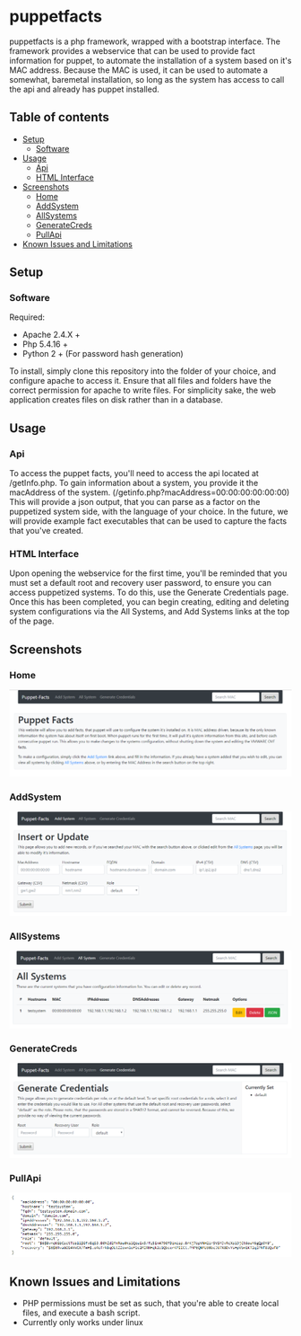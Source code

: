 # puppetfacts
puppetfacts is a php framework, wrapped with a bootstrap interface. The framework provides a webservice that can be used to provide fact information for puppet, to automate the installation of a system based on it's MAC address. Because the MAC is used, it can be used to automate a somewhat, baremetal installation, so long as the system has access to call the api and already has puppet installed. 

## Table of contents
* [Setup](#setup)
  * [Software](#software)
* [Usage](#usage)
  * [Api](#api)
  * [HTML Interface](#html-interface)
* [Screenshots](#screenshots)
  * [Home](#home)
  * [AddSystem](#addsystem)
  * [AllSystems](#allsystems)
  * [GenerateCreds](#generatecreds)
  * [PullApi](#pullapi)
* [Known Issues and Limitations](#known-issues-and-limitations)

## Setup
### Software
Required:
* Apache 2.4.X +
* Php 5.4.16 +
* Python 2 + (For password hash generation)

To install, simply clone this repository into the folder of your choice, and configure apache to access it. Ensure that all files and folders have the correct permission for apache to write files. For simplicity sake, the web application creates files on disk rather than in a database.

## Usage
### Api
To access the puppet facts, you'll need to access the api located at /getInfo.php. To gain information about a system, you provide it the macAddress of the system. (/getinfo.php?macAddress=00:00:00:00:00:00)
This will provide a json output, that you can parse as a factor on the puppetized system side, with the language of your choice. In the future, we will provide example fact executables that can be used to capture the facts that you've created.
### HTML Interface
Upon opening the webservice for the first time, you'll be reminded that you must set a default root and recovery user password, to ensure you can access puppetized systems. To do this, use the Generate Credentials page. Once this has been completed, you can begin creating, editing and deleting system configurations via the All Systems, and Add Systems links at the top of the page. 
## Screenshots
### Home
![Home](/images/home.png)
### AddSystem
![AddSystem](/images/add_system.png)
### AllSystems
![AllSystems](/images/all_systems.png)
### GenerateCreds
![GenerateCreds](/images/generate_creds.png)
### PullApi
![Api](/images/api_json.png)
## Known Issues and Limitations
* PHP permissions must be set as such, that you're able to create local files, and execute a bash script.
* Currently only works under linux
